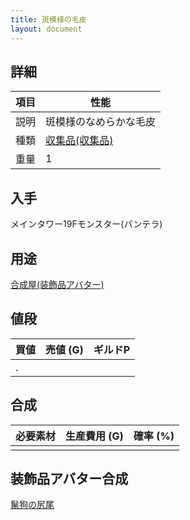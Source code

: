 ```yaml
---
title: 斑模様の毛皮
layout: document
---
```

## 詳細

|項目|性能|
|---|---|
|説明|斑模様のなめらかな毛皮|
|種類|[収集品(収集品)](収集品(収集品))|
|重量|1|

## 入手

メインタワー19Fモンスター(パンテラ)

## 用途

[合成屋(装飾品アバター)](合成屋(装飾品アバター))

## 値段

|買値|売値 (G)|ギルドP|
|---|---|---|
|.|||

## 合成

|必要素材|生産費用 (G)|確率 (%)|
|---|---|---|
||||

## 装飾品アバター合成

[鬣狗の尻尾](鬣狗の尻尾)
